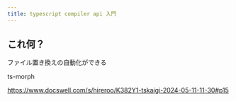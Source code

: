 ```yaml
---
title: typescript compiler api 入門
---
```


## これ何？

ファイル置き換えの自動化ができる

ts-morph

https://www.docswell.com/s/hireroo/K382Y1-tskaigi-2024-05-11-11-30#p15
